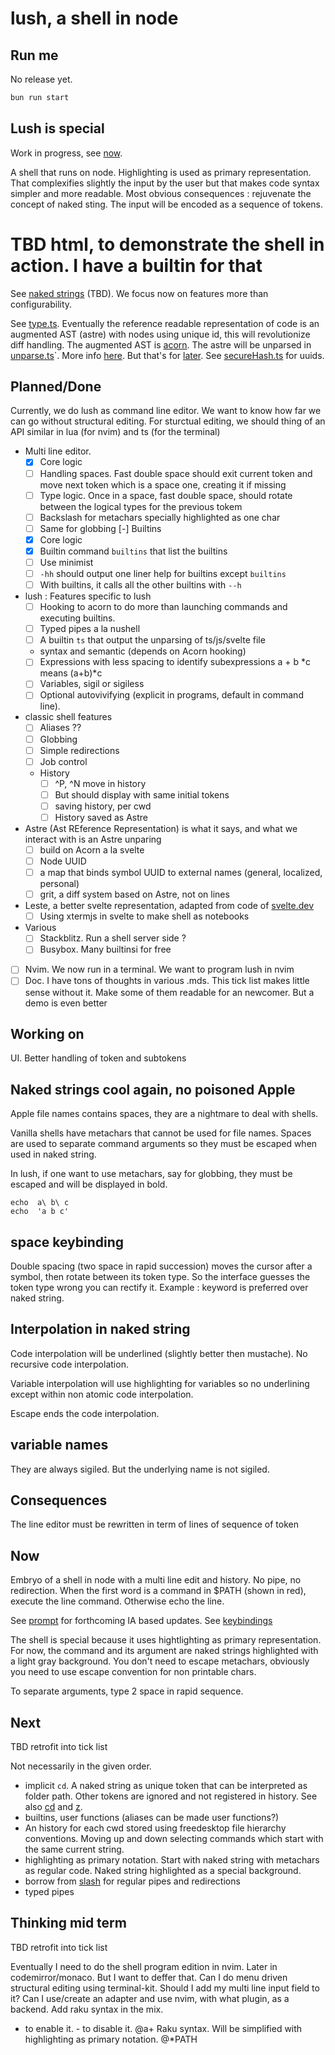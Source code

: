 # lush, a shell in node

## Run me

No release yet.

```bash
bun run start
```

## Lush is special

Work in progress, see [now](#now).

A shell that runs on node.
Highlighting is used as primary representation. That complexifies slightly the input by the user but that makes
code syntax simpler and more readable. Most obvious consequences : rejuvenate the concept of naked sting.
The input will be encoded as a sequence of tokens.

# TBD  html, to demonstrate the shell in action. I have a builtin for that

See [naked strings](#naked-strings-cool-again-no-poisoned-apple) (TBD).
We focus now on features more than configurability.

See [type.ts](src/types.ts).
Eventually the reference readable representation of code is an augmented AST (astre) with nodes using unique id, this will
revolutionize diff handling. The augmented AST is [acorn](https://github.com/acornjs/acorn).
The astre will be unparsed in [unparse.ts](./src/unparse.ts)`. More info [here](./unparsing.md).
But that's for [later](#more-long-term).
See [secureHash.ts](src/secureHash.ts) for uuids.

## Planned/Done

Currently, we do lush as command line editor. We want to know how far we can go without structural editing.
For sturctual editing, we should thing of an API similar in lua (for nvim) and ts (for the terminal)

- Multi line editor.
  - [x] Core logic
  - [ ] Handling spaces. Fast double space should exit current token and move next token which is a space one, creating it if missing
  - [ ] Type logic. Once in a space, fast double space, should rotate between the logical types for the previous tokem
  - [ ] Backslash for metachars specially highlighted as one char
  - [ ] Same for globbing
[-] Builtins
  - [x] Core logic
  - [x] Builtin command `builtins` that list the builtins
  - [ ] Use minimist
  - [ ] `-hh` should output one liner help for builtins except `builtins`
  - [ ] With builtins, it calls all the other builtins with `--h`
- lush : Features specific to lush  
  - [ ] Hooking to acorn to do more than launching commands and executing builtins.
  - [ ] Typed pipes a la nushell
  - [ ] A builtin `ts` that output the unparsing of ts/js/svelte file
  - syntax and semantic (depends on Acorn hooking)
  - [ ] Expressions with less spacing to identify subexpressions  a + b  *c  means (a+b)*c
  - [ ] Variables, sigil or sigiless
  - [ ] Optional autovivifying  (explicit in programs, default in command line).

- classic shell features
  - [ ] Aliases ??
  - [ ] Globbing
  - [ ] Simple redirections
  - [ ] Job control
  - History
    - [ ] ^P, ^N move in history
    - [ ] But should display with same initial tokens
    - [ ] saving history, per cwd
    - [ ] History saved as Astre

- Astre (Ast REference Representation) is what it says, and what we interact with is an Astre unparing
  - [ ] build on Acorn a la svelte
  - [ ] Node UUID
  - [ ] a map that binds symbol UUID to external names (general, localized, personal)
  - [ ] grit, a diff system based on Astre, not on lines
- Leste, a better svelte representation, adapted from code of [svelte.dev](https://github.com/sveltejs/svelte.dev)
  - [ ] Using xtermjs in svelte to make shell as notebooks
- Various
  - [ ] Stackblitz. Run a shell server side ?
  - [ ] Busybox. Many builtinsi for free
- [ ] Nvim. We now run in a terminal. We want to program lush in nvim
- [ ] Doc. I have tons of thoughts in various .mds. This tick list makes little sense without it. Make some of them readable for an newcomer. But a demo is even better

## Working on

UI. Better handling of token and subtokens

## Naked strings cool again, no poisoned Apple

Apple file names contains spaces, they are a nightmare to deal with shells.

Vanilla shells have metachars that cannot be used for file names. Spaces are used
to separate command arguments so they must be escaped when used in naked string.

In lush, if one want to use metachars, say for globbing, they must be escaped and will be
displayed in bold.

```
echo  a\ b\ c          
echo  'a b c'
```

## space keybinding

Double spacing (two space in rapid succession) moves the cursor after a symbol, then rotate between its token type.
So the interface guesses the token type wrong you can rectify it.
Example : keyword is preferred over naked string.

## Interpolation in naked string

Code interpolation will be underlined (slightly better then mustache).
No recursive code interpolation.

Variable interpolation will use highlighting for variables so no underlining
except within non atomic code interpolation.

Escape ends the code interpolation.

## variable names

They are always sigiled. But the underlying name is not sigiled.

## Consequences

The line editor must be rewritten in term of lines of sequence of token

## Now

Embryo of a shell in node with a multi line edit and history. No pipe, no redirection.
When the first word is a command in $PATH (shown in red), execute the line command.
Otherwise echo the line.

See [prompt](./prompt.md) for forthcoming IA based updates.
See [keybindings](./keybindings.md)

The shell is special because it uses hightlighting as primary representation.
For now, the command and its argument are naked strings highlighted with a light gray background.
You don't need to escape metachars, obviously you need to use escape convention for non
printable chars.

To separate arguments, type 2 space in rapid sequence.

## Next

TBD retrofit into tick list

Not necessarily in the given order.

- implicit `cd`. A naked string as unique token that can be interpreted as folder path. Other tokens are ignored and not registered in history.
See also [cd](./builtins.md#cd) and [z](./builtins#z).
- builtins, user functions (aliases can be made user functions?)
- An history for each cwd stored using freedesktop file hierarchy conventions. Moving up and down
selecting commands which start with the same current string.
- highlighting as primary notation. Start with naked string with metachars as regular code. Naked string highlighted as
a special background.
- borrow from [slash](https://github.com/cronvel/slash) for regular pipes and redirections
- typed pipes

## Thinking mid term

TBD retrofit into tick list

Eventually I need to do the shell program edition in nvim. Later in codemirror/monaco.
But I want to deffer that. Can I do menu driven structural editing using terminal-kit.
Should I add my multi line input field to it?
Can I use/create an adapter and use nvim, with what plugin, as a backend.
Add raku syntax in the mix.

- to enable it. - to disable it.    @a+<toto>
Raku syntax. Will be simplified with highlighting as primary notation.
@*PATH
